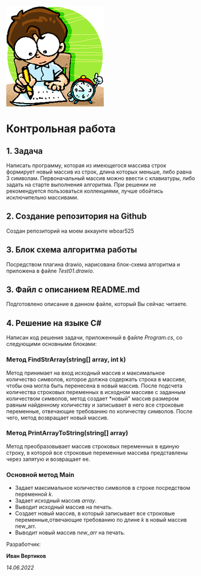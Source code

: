 ![Test_logo](test.gif)
# Контрольная работа
## 1. Задача
Написать программу, которая из имеющегося массива строк формирует новый массив из строк, длина которых меньше, либо равна 3 символам. Первоначальный массив можно ввести с клавиатуры, либо задать на старте выполнения алгоритма. 
При решении не рекомендуется пользоваться коллекциями, лучше обойтись исключительно массивами.

## 2. Создание репозитория на Github
Создан репозиторий на моем аккаунте wboar525

## 3. Блок схема алгоритма работы
Посредством плагина drawio, нарисована блок-схема алгоритма и приложена в файле *Test01.drawio*.

## 3. Файл с описанием README.md
Подготовлено описание в данном файле, который Вы сейчас читаете.

## 4. Решение на языке C#
Написан код решения задачи, приложенный в файле *Program.cs*, со следующими основными блоками:

### **Метод FindStrArray(string[] array, int k)**
Метод принимает на вход исходный массив и максимальное количество символов, которое должна содержать строка в массиве, чтобы она могла быть перенесена в новый массив. После подсчета количества строковых переменных в исходном массиве с заданным количеством символов, метод создает *новый" массив размером равным найденному количеству и записывает в него все строковые переменные, отвечающие требованию по количеству символов. После чего, метод возвращает новый массив.

### **Метод PrintArrayToString(string[] array)**
Метод преобразовывает массив строковых переменных в единую строку, в которой все строковые переменные массива представлены через запятую и возвращает ее.

### **Основной метод Main**
- Задает максимальное количество символов в строке посредством переменной *k*.
- Задает исходный массив *array*.
- Выводит исходный массив на печать.
- Создает новый массив, в который записывает все строковые переменные,отвечающие требованию по длине *k* в новый массив new_arr.
- Выводит новый массив *new_arr* на печать.


Разработчик:

**Иван Вертиков**

*14.06.2022*